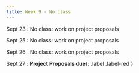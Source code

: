 ```yaml
---
title: Week 9 - No class
---
```



Sept 23
: No class: work on project proposals

Sept 25
: No class: work on project proposals

Sept 26
: No class: work on project proposals

Sept 27
: **Project Proposals due**{: .label .label-red }
